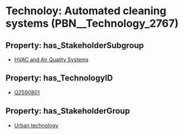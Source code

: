 # Technoloy: __Automated cleaning systems__ (PBN__Technology_2767)

## Property: has_StakeholderSubgroup

* [HVAC and Air Quality Systems](PBN__TechSubgroup_90)

## Property: has_TechnologyID

* [Q2590801](Q2590801)

## Property: has_StakeholderGroup

* [Urban technology](PBN__TechGroup_14)

